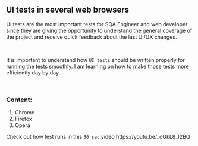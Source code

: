 <html>
  
  <body>

  <h2>UI tests in several web browsers</h2>
 
  <div>
  <p>UI tests are the most important tests for SQA Engineer and web developer since they are giving the opportunity to understand the general coverage of the project and receive quick feedback about the last UI/UX changes.</p>
    <br>
  <p>It is important to understand how <code>UI tests</code> should be written properly for running the tests smoothly. I am learning on how to make those tests more efficiently day by day.</p>
 
  <br>
  
  <h3>Content:</h3>
 
  <ol>
    <li>Chrome</li>
    <li>Firefox</li>
    <li>Opera</li>
  </ol>
 
  <p>Check out how test runs in this <code>50 sec</code> video https://youtu.be/_dGkL8_I2BQ</p>
  </div>
  
  </body>
 </html>
